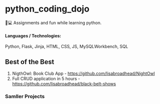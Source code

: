 # python_coding_dojo
🐍💻  Assignments and fun while learning python.

#### Languages / Technologies:
Python, Flask, Jinja, HTML, CSS, JS, MySQLWorkbench, SQL

## Best of the Best
1. NigthOwl: Book Club App - https://github.com/lisabroadhead/NightOwl
2. Full CRUD application in 5 hours - https://github.com/lisabroadhead/black-belt-shows

### Samller Projects



#### 
